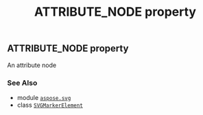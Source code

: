 ﻿---
title: ATTRIBUTE_NODE property
second_title: Aspose.SVG for Python via .NET API References
description: 
type: docs
weight: 440
url: /python-net/aspose.svg/svgmarkerelement/attribute_node/
is_root: false
---

## ATTRIBUTE_NODE property


An attribute node

### See Also
* module [`aspose.svg`](../../)
* class [`SVGMarkerElement`](/svg/python-net/aspose.svg/svgmarkerelement)

